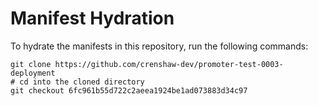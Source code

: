# Manifest Hydration

To hydrate the manifests in this repository, run the following commands:

```shell
git clone https://github.com/crenshaw-dev/promoter-test-0003-deployment
# cd into the cloned directory
git checkout 6fc961b55d722c2aeea1924be1ad073883d34c97
```
